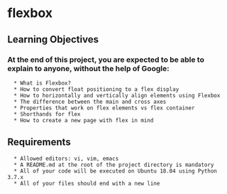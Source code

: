 # flexbox

## Learning Objectives
### At the end of this project, you are expected to be able to explain to anyone, without the help of Google:
      * What is Flexbox?
      * How to convert float positioning to a flex display
      * How to horizontally and vertically align elements using Flexbox
      * The difference between the main and cross axes
      * Properties that work on flex elements vs flex container
      * Shorthands for flex
      * How to create a new page with flex in mind
## Requirements
      * Allowed editors: vi, vim, emacs
      * A README.md at the root of the project directory is mandatory
      * All of your code will be executed on Ubuntu 18.04 using Python 3.7.x
      * All of your files should end with a new line
